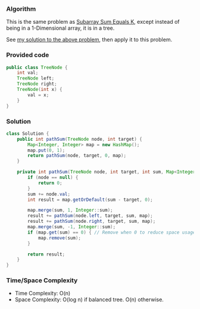 ### Algorithm

This is the same problem as [Subarray Sum Equals K](https://leetcode.com/problems/subarray-sum-equals-k), except instead of being in a 1-Dimensional array, it is in a tree.

See [my solution to the above problem](https://github.com/RodneyShag/Interview_solutions/blob/master/Solutions/LeetCode/Subarray%20Sum%20Equals%20K.md), then apply it to this problem.

### Provided code

```java
public class TreeNode {
    int val;
    TreeNode left;
    TreeNode right;
    TreeNode(int x) {
        val = x;
    }
}
```

### Solution

```java
class Solution {
    public int pathSum(TreeNode node, int target) {
        Map<Integer, Integer> map = new HashMap();
        map.put(0, 1);
        return pathSum(node, target, 0, map);
    }

    private int pathSum(TreeNode node, int target, int sum, Map<Integer, Integer> map) {
        if (node == null) {
            return 0;
        }
        sum += node.val;
        int result = map.getOrDefault(sum - target, 0);

        map.merge(sum, 1, Integer::sum);
        result += pathSum(node.left, target, sum, map);
        result += pathSum(node.right, target, sum, map);
        map.merge(sum, -1, Integer::sum);
        if (map.get(sum) == 0) { // Remove when 0 to reduce space usage
            map.remove(sum);
        }

        return result;
    }
}
```

### Time/Space Complexity

- Time Complexity: O(n)
- Space Complexity: O(log n) if balanced tree. O(n) otherwise.
